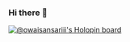 ### Hi there 👋
[![@owaisansariii's Holopin board](https://holopin.io/api/user/board?user=owaisansariii)](https://holopin.io/@owaisansariii)
<!--
**owaisansarii/owaisansarii** is a ✨ _special_ ✨ repository because its `README.md` (this file) appears on your GitHub profile.

Here are some ideas to get you started:

- 🔭 I’m currently working on ...
- 🌱 I’m currently learning ...
- 👯 I’m looking to collaborate on ...
- 🤔 I’m looking for help with ...
- 💬 Ask me about ...
- 📫 How to reach me: ...
- 😄 Pronouns: ...
- ⚡ Fun fact: ...
-->
